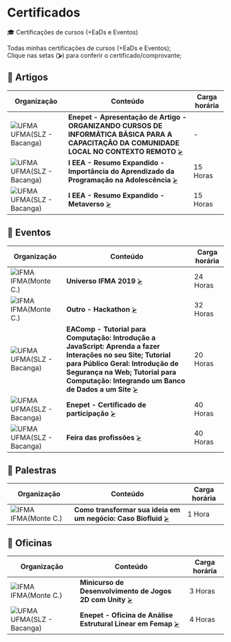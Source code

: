# Certificados  
🎓 Certificações de cursos (+EaDs e Eventos)  

Todas minhas certificações de cursos (+EaDs e Eventos);  
Clique nas setas (**⮚**) para conferir o certificado/comprovante;  

## 📜 Artigos  
  | Organização         | Conteúdo                  | Carga horária 
  | ------------------- | ------------------------- | ------------- | 
  | ![][sUF] UFMA(SLZ - Bacanga)  | **Enepet - Apresentação de Artigo - ORGANIZANDO CURSOS DE INFORMÁTICA BÁSICA PARA A  CAPACITAÇÃO DA COMUNIDADE LOCAL NO CONTEXTO REMOTO**  [⮚][AR1]  | -     |
  | ![][sUF] UFMA(SLZ - Bacanga)  | **I EEA - Resumo Expandido - Importância do Aprendizado da Programação na Adolescência**  [⮚][AR2]  | 15 Horas     |
  | ![][sUF] UFMA(SLZ - Bacanga)  | **I EEA - Resumo Expandido - Metaverso**  [⮚][AR3]  | 15 Horas     |

## 📜 Eventos  
  | Organização         | Conteúdo                  | Carga horária 
  | ------------------- | ------------------------- | ------------- | 
  | ![][sIF] IFMA(Monte C.)  | **Universo IFMA 2019**  [⮚][EV1]  | 24 Horas     |
  | ![][sIF] IFMA(Monte C.)  | **Outro - Hackathon**  [⮚][EV2]  | 32 Horas     |
  | ![][sUF] UFMA(SLZ - Bacanga)  | **EAComp - Tutorial para Computação: Introdução a JavaScript: Aprenda a fazer Interações no seu Site; Tutorial para Público Geral: Introdução de Segurança na Web; Tutorial para Computação: Integrando um Banco de Dados a um Site**  [⮚][EV3]  | 20 Horas     |
  | ![][sUF] UFMA(SLZ - Bacanga)  | **Enepet - Certificado de participação**  [⮚][EV4]  | 40 Horas     |
  | ![][sUF] UFMA(SLZ - Bacanga)  | **Feira das profissões**  [⮚][EV5]  | 40 Horas     |

## 📜 Palestras  
  | Organização         | Conteúdo                  | Carga horária 
  | ------------------- | ------------------------- | ------------- | 
  | ![][sIF] IFMA(Monte C.)  | **Como transformar sua ideia em um negócio: Caso Biofluid**  [⮚][PL1]  | 1 Hora       |

## 📜 Oficinas  
  | Organização         | Conteúdo                  | Carga horária 
  | ------------------- | ------------------------- | ------------- | 
  | ![][sIF] IFMA(Monte C.)  | **Minicurso de Desenvolvimento de Jogos 2D com Unity**  [⮚][OF1]  | 3 Horas       |
  | ![][sUF] UFMA(SLZ - Bacanga)  | **Enepet - Oficina de Análise Estrutural Linear em Femap**  [⮚][OF2]  | 4 Horas       |


<!-- -=- # --- REFERÊNCIAS --- # -=- -->

<!-- Links/Artigos -->
[AR1]: !Eventos/2022_07_enepet_apresentacao_artigo.pdf "Enepet - Apresentacao de Artigo"
[AR2]: !Eventos/2022_07_podcast_certificado_de_aprovação_de_resumo_expandido_I_EEA_1.pdf "I EEA - Resumo Expandido - Importância do Aprendizado da Programação na Adolescência"
[AR3]: !Eventos/2022_07_podcast_certificado_de_aprovação_de_resumo_expandido_I_EEA_1.pdf "I EEA - Resumo Expandido - Metaverso"

<!-- Links/Eventos -->
[EV1]: !Eventos/2019_11_certificado_universoifma_participacao.pdf "Universo IFMA 2019"
[EV2]: !Eventos/2021_04_certificado_ifma_hackathon.pdf "Outro - Hackathon"
[EV3]: !Eventos/2021_11_certificado_de_participacao_eacomp.pdf "EAComp - Introdução a JavaScript; ..."
[EV4]: !Eventos/2022_07_enepet_participacao.pdf "Enepet - Certificado de participação"
[EV5]: !Eventos/2022_09_feira_de_profissoes.pdf "Feira das profissões"

<!-- Links/Palestras -->
[PL1]: !Palestras/2019_11_certificado_universoifma_palestra.pdf "Como transformar sua ideia em um negócio: Caso Biofluid"

<!-- Links/Oficinas -->
[OF1]: !Oficinas/2019_11_certificado_universoifma_oficina.pdf  "Minicurso de Desenvolvimento de Jogos 2D com Unity"
[OF2]: !Palestras/2022_08_enepet_oficina_de_analise_estrutural_linear_em_femap.pdf "Enepet - Oficina de Análise Estrutural Linear em Femap"

<!-- Links/Img -->
[sIF]: i/ifma.png "IFMA" 
[sUF]: i/ufma.png "UFMA" 